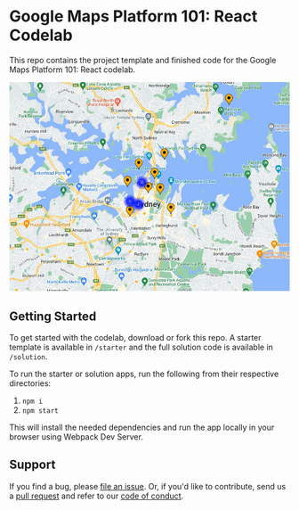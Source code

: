 # Google Maps Platform 101: React Codelab

This repo contains the project template and finished code for the Google Maps Platform 101: React codelab.

![App screenshot](screenshot.png)

## Getting Started
To get started with the codelab, download or fork this repo. A starter template is available in `/starter` and the full solution code is available in `/solution`.

To run the starter or solution apps, run the following from their respective directories:

1. `npm i`
2. `npm start`

This will install the needed dependencies and run the app locally in your browser using Webpack Dev Server.

## Support
If you find a bug, please [file an issue]. Or, if you'd like to contribute, send us a [pull request] and refer to our [code of conduct].

[codelab]: https://codelabs.developers.google.com/codelabs/maps-platform-101-js/index.html
[file an issue]: https://github.com/googlecodelabs/maps-platform-101-js/issues
[pull request]:  https://github.com/googlecodelabs/maps-platform-101-js/compare
[code of conduct]: CODE_OF_CONDUCT.md